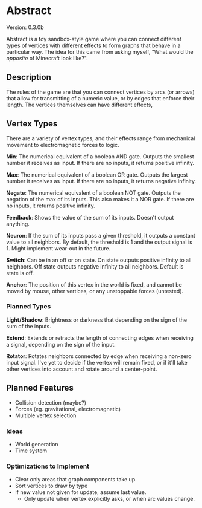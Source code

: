 # Abstract

Version: 0.3.0b

Abstract is a toy sandbox-style game where you can connect different types of vertices with different effects to form graphs that behave in a particular way. The idea for this came from asking myself, "What would the *opposite* of Minecraft look like?".


## Description

The rules of the game are that you can connect vertices by arcs (or arrows) that allow for transmitting of a numeric value, or by edges that enforce their length. The vertices themselves can have different effects, 


## Vertex Types

There are a variety of vertex types, and their effects range from mechanical movement to electromagnetic forces to logic.

**Min**: The numerical equivalent of a boolean AND gate. Outputs the smallest number it receives as input. If there are no inputs, it returns positive infinity.

**Max**: The numerical equivalent of a boolean OR gate. Outputs the largest number it receives as input. If there are no inputs, it returns negative infinity.

**Negate**: The numerical equivalent of a boolean NOT gate. Outputs the negation of the max of its inputs. This also makes it a NOR gate. If there are no inputs, it returns positive infinity.

**Feedback**: Shows the value of the sum of its inputs. Doesn't output anything.

**Neuron**: If the sum of its inputs pass a given threshold, it outputs a constant value to all neighbors. By default, the threshold is 1 and the output signal is 1. Might implement wear-out in the future.

**Switch**: Can be in an off or on state. On state outputs positive infinity to all neighbors. Off state outputs negative infinity to all neighbors. Default is state is off.

**Anchor**: The position of this vertex in the world is fixed, and cannot be moved by mouse, other vertices, or any unstoppable forces (untested).

### Planned Types

**Light/Shadow**: Brightness or darkness that depending on the sign of the sum of the inputs.

**Extend**: Extends or retracts the length of connecting edges when receiving a signal, depending on the sign of the input.

**Rotator**: Rotates neighbors connected by edge when receiving a non-zero input signal. I've yet to decide if the vertex will remain fixed, or if it'll take other vertices into account and rotate around a center-point.


## Planned Features

* Collision detection (maybe?)
* Forces (eg. gravitational, electromagnetic)
* Multiple vertex selection

### Ideas

* World generation
* Time system

### Optimizations to Implement

* Clear only areas that graph components take up.
* Sort vertices to draw by type
* If new value not given for update, assume last value.
  * Only update when vertex explicitly asks, or when arc values change.
